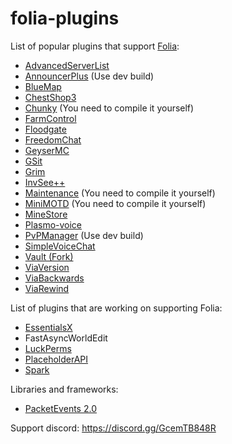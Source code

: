 # folia-plugins

List of popular plugins that support [Folia](https://github.com/PaperMC/Folia):
- [AdvancedServerList](https://github.com/Andre601/AdvancedServerList)
- [AnnouncerPlus](https://github.com/jpenilla/AnnouncerPlus) (Use dev build)
- [BlueMap](https://github.com/BlueMap-Minecraft/BlueMap)
- [ChestShop3](https://github.com/ChestShop-authors/ChestShop-3)
- [Chunky](https://github.com/pop4959/Chunky) (You need to compile it yourself)
- [FarmControl](https://github.com/froobynooby/FarmControl)
- [Floodgate](https://github.com/GeyserMC/Floodgate)
- [FreedomChat](https://github.com/e-im/FreedomChat)
- [GeyserMC](https://github.com/GeyserMC/Geyser)
- [GSit](https://github.com/Gecolay/GSit)
- [Grim](https://github.com/GrimAnticheat/Grim)
- [InvSee++](https://github.com/Jannyboy11/InvSee-plus-plus)
- [Maintenance](https://github.com/kennytv/Maintenance) (You need to compile it yourself)
- [MiniMOTD](https://github.com/jpenilla/MiniMOTD) (You need to compile it yourself)
- [MineStore](https://js.chrommob.fun/job/MineStore/)
- [Plasmo-voice](https://github.com/plasmoapp/plasmo-voice)
- [PvPManager](https://github.com/ChanceSD/PvPManager) (Use dev build)
- [SimpleVoiceChat](https://github.com/henkelmax/simple-voice-chat)
- [Vault (Fork)](https://github.com/Geolykt/Vault)
- [ViaVersion](https://github.com/ViaVersion/ViaVersion)
- [ViaBackwards](https://github.com/ViaVersion/ViaBackwards)
- [ViaRewind](https://github.com/ViaVersion/ViaRewind)

List of plugins that are working on supporting Folia:
- [EssentialsX](https://github.com/EssentialsX/Essentials/tree/refactor/folia)
- FastAsyncWorldEdit
- [LuckPerms](https://github.com/LuckPerms/LuckPerms/tree/feat/folia)
- [PlaceholderAPI](https://github.com/PlaceholderAPI/PlaceholderAPI/tree/feature/folia-support)
- [Spark](https://github.com/lucko/spark/tree/feat/folia)


Libraries and frameworks:
- [PacketEvents 2.0](https://github.com/retrooper/packetevents/tree/2.0)

Support discord: https://discord.gg/GcemTB848R
